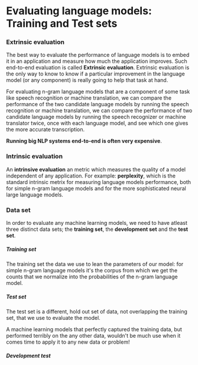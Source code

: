 # Evaluating language models: Training and Test sets

### Extrinsic evaluation

The best way to evaluate the performance of language models is to embed it in an application and measure how much the application improves. Such end-to-end evaluation is called **Extrinsic evaluation**. Extrinsic evaluation is the only way to know to know if a particular improvement in the language model (or any component) is really going to help that task at hand.

For evaluating n-gram language models that are a component of some task like speech recognition or machine translation, we can compare the performance of the two candidate language models by running the speech recognition or machine translation, we can compare the performance of two candidate language models by running the speech recognizer or machine translator twice, once with each language model, and see which one gives the more accurate transcription.

**Running big NLP systems end-to-end is often very expensive**.

### Intrinsic evaluation

An **intrinsive evaluation** an metric which measures the quality of a model independent of any application. For example: **perplexity**, which is the standard intrinsic metrix for measuring language models performance, both for simple n-gram language models and for the more sophisticated neural large language models.


### Data set

In order to evaluate any machine learning models, we need to have atleast three distinct data sets; the **training set**, the **development set** and the **test set**.

##### Training set

The training set the data we use to lean the parameters of our model: for simple n-gram language models it's the corpus from which we get the counts that we normalize into the probabilities of the n-gram language model.

##### Test set

The test set is a different, hold out set of data, not overlapping the training set, that we use to evaluate the model. 

A machine learning models that perfectly captured the training data, but performed terribly on the  any other data, wouldn't be much use when it comes time to apply it to any new data or problem!

##### Development test
